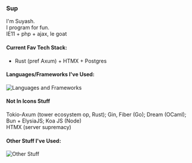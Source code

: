 ### Sup
I'm Suyash.\
I program for fun.\
IE11 + php + ajax, le goat

#### Current Fav Tech Stack:
- Rust (pref Axum) + HTMX + Postgres

#### Languages/Frameworks I've Used:
<!---![Langs and Frameworks](https://skillicons.dev/icons?i=rust,actix,go,ocaml,nodejs,express,js,ts,electron,solidjs,svelte,astro,nextjs,gatsby,react,deno,c,cs,py,flask,django,fastapi,dart,flutter,php,laravel,ruby,rails)--->
![Languages and Frameworks](https://cdn.jsdelivr.net/gh/Boolean-Autocrat/Boolean-Autocrat@main/langs-frameworks.svg)

#### Not In Icons Stuff
Tokio-Axum (tower ecosystem op, Rust); Gin, Fiber (Go); Dream (OCaml); Bun + ElysiaJS; Koa JS (Node)\
HTMX (server supremacy)

#### Other Stuff I've Used:
<!---![Other Stuff](https://skillicons.dev/icons?i=appwrite,aws,azure,babel,bash,bootstrap,docker,firebase,git,graphql,html,jest,kafka,kubernetes,linux,mongodb,mysql,netlify,nginx,planetscale,rabbitmq,redis,redux,sass,sqlite,supabase,selenium,tailwind,threejs,neovim,vercel,vite,webpack)--->
![Other Stuff](https://cdn.jsdelivr.net/gh/Boolean-Autocrat/Boolean-Autocrat@main/other-stuff.svg)
